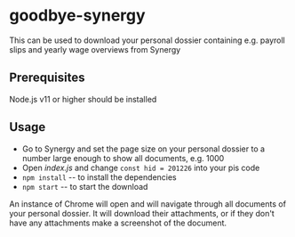 # goodbye-synergy

This can be used to download your personal dossier containing e.g. payroll slips and yearly wage overviews from Synergy

## Prerequisites

Node.js v11 or higher should be installed

## Usage

* Go to Synergy and set the page size on your personal dossier to a number large enough to show all documents, e.g. 1000
* Open _index.js_ and change `const hid = 201226` into your pis code
* `npm install` -- to install the dependencies
* `npm start` -- to start the download

An instance of Chrome will open and will navigate through all documents of your personal dossier. It will download their attachments, or if they don't have any attachments make a screenshot of the document.

